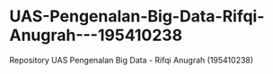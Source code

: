 # UAS-Pengenalan-Big-Data-Rifqi-Anugrah---195410238
Repository UAS Pengenalan Big Data - Rifqi Anugrah (195410238)
